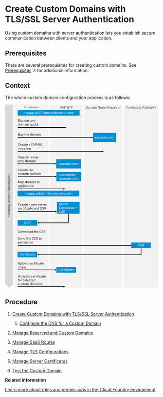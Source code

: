 <!-- loiofa4e0f0350bd420bae0866ee5db56ec8 -->

# Create Custom Domains with TLS/SSL Server Authentication

Using custom domains with server authentication lets you establish secure communication between clients and your application.



<a name="loiofa4e0f0350bd420bae0866ee5db56ec8__prereq_etg_52f_2gb"/>

## Prerequisites

There are several prerequisites for creating custom domains. See [Prerequisites](https://help.sap.com/viewer/74af813c7ee2457cb5eddca0cc70a0c1/Cloud/en-US/48cdbe7a64f3475586dc2f4d11c5603c.html "Before configuring custom domains, you have to make some preliminary steps and fulfill a number of prerequisites.") :arrow_upper_right: for additional information.



<a name="loiofa4e0f0350bd420bae0866ee5db56ec8__context_mlp_gj2_3hb"/>

## Context

The whole custom domain configuration process is as follows:

![](../10-Initial/images/Custom_Domain_UI_Flowchart_e494326.png)



<a name="loiofa4e0f0350bd420bae0866ee5db56ec8__steps_ofw_tmr_4pb"/>

## Procedure

1.  [Create Custom Domains with TLS/SSL Server Authentication](create-custom-domains-with-tls-ssl-server-authentication-fa4e0f0.md)

    1.  [Configure the DNS for a Custom Domain](configure-the-dns-for-a-custom-domain-ec2903f.md)


2.  [Manage Reserved and Custom Domains](manage-reserved-and-custom-domains-25ec7ea.md)

3.  [Manage SaaS Routes](manage-saas-routes-7ad1e85.md)

4.  [Manage TLS Configurations](manage-tls-configurations-e696d45.md)

5.  [Manage Server Certificates](manage-server-certificates-1c4cbe6.md)

6.  [Test the Custom Domain](test-the-custom-domain-bbeaa2d.md)


**Related Information**  


[Learn more about roles and permissions in the Cloud Foundry environment](https://docs.cloudfoundry.org/concepts/roles.html#roles)

